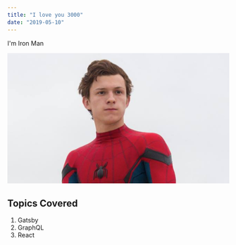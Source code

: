 ```yaml
---
title: "I love you 3000"
date: "2019-05-10"
---
```


I'm Iron Man

![Spidy](./spidy.jpg)
## Topics Covered

1. Gatsby
2. GraphQL
3. React